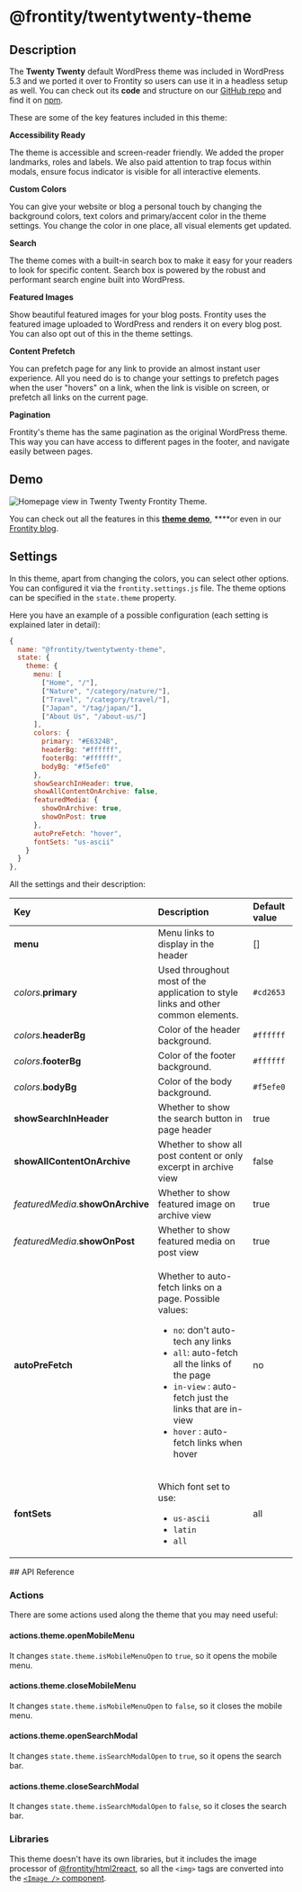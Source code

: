 # @frontity/twentytwenty-theme

## Description

The **Twenty Twenty** default WordPress theme was included in WordPress 5.3 and we ported it over to Frontity so users can use it in a headless setup as well. You can check out its **code** and structure on our [GitHub repo](https://github.com/frontity/frontity/tree/dev/packages/twentytwenty-theme) and find it on [npm](https://www.npmjs.com/package/@frontity/twentytwenty-theme).

These are some of the key features included in this theme:

**Accessibility Ready**

The theme is accessible and screen-reader friendly. We added the proper landmarks, roles and labels. We also paid attention to trap focus within modals, ensure focus indicator is visible for all interactive elements.

**Custom Colors**

You can give your website or blog a personal touch by changing the background colors, text colors and primary/accent color in the theme settings. You change the color in one place, all visual elements get updated.

**Search**

The theme comes with a built-in search box to make it easy for your readers to look for specific content. Search box is powered by the robust and performant search engine built into WordPress.

**Featured Images**

Show beautiful featured images for your blog posts. Frontity uses the featured image uploaded to WordPress and renders it on every blog post. You can also opt out of this in the theme settings.

**Content Prefetch**

You can prefetch page for any link to provide an almost instant user experience. All you need do is to change your settings to prefetch pages when the user "hovers" on a link, when the link is visible on screen, or prefetch all links on the current page.

**Pagination**

Frontity's theme has the same pagination as the original WordPress theme. This way you can have access to different pages in the footer, and navigate easily between pages.

## Demo

![Homepage view in Twenty Twenty Frontity Theme.](../https://github.com/frontity/gitbook-docs/blob/gitbook/.gitbook/assets/homepage-view-twentytwenty-frontity-theme.png)

You can check out all the features in this [**theme demo**](https://twentytwenty.frontity.org/), ****or even in our [Frontity blog](https://blog.frontity.org/).

## Settings

In this theme, apart from changing the colors, you can select other options. You can configured it via the `frontity.settings.js` file. The theme options can be specified in the `state.theme` property.

Here you have an example of a possible configuration \(each setting is explained later in detail\):

```javascript
{
  name: "@frontity/twentytwenty-theme",
  state: {
    theme: {
      menu: [
        ["Home", "/"],
        ["Nature", "/category/nature/"],
        ["Travel", "/category/travel/"],
        ["Japan", "/tag/japan/"],
        ["About Us", "/about-us/"]
      ],
      colors: {
        primary: "#E6324B",
        headerBg: "#ffffff",
        footerBg: "#ffffff",
        bodyBg: "#f5efe0"
      },
      showSearchInHeader: true,
      showAllContentOnArchive: false,
      featuredMedia: {
        showOnArchive: true,
        showOnPost: true
      },
      autoPreFetch: "hover",
      fontSets: "us-ascii"
    }
  }
},
```

All the settings and their description:

<table>
  <thead>
    <tr>
      <th style="text-align:left">Key</th>
      <th style="text-align:left">Description</th>
      <th style="text-align:left">Default value</th>
    </tr>
  </thead>
  <tbody>
    <tr>
      <td style="text-align:left"><b>menu</b>
      </td>
      <td style="text-align:left">Menu links to display in the header</td>
      <td style="text-align:left">[]</td>
    </tr>
    <tr>
      <td style="text-align:left"><em>colors</em>.<b>primary</b>
      </td>
      <td style="text-align:left">Used throughout most of the application to style links and other common
        elements.</td>
      <td style="text-align:left"><code>#cd2653</code>
      </td>
    </tr>
    <tr>
      <td style="text-align:left"><em>colors</em>.<b>headerBg</b>
      </td>
      <td style="text-align:left">Color of the header background.</td>
      <td style="text-align:left"><code>#ffffff</code>
      </td>
    </tr>
    <tr>
      <td style="text-align:left"><em>colors</em>.<b>footerBg</b>
      </td>
      <td style="text-align:left">Color of the footer background.</td>
      <td style="text-align:left"><code>#ffffff</code>
      </td>
    </tr>
    <tr>
      <td style="text-align:left"><em>colors</em>.<b>bodyBg</b>
      </td>
      <td style="text-align:left">Color of the body background.</td>
      <td style="text-align:left"><code>#f5efe0</code>
      </td>
    </tr>
    <tr>
      <td style="text-align:left"><b>showSearchInHeader</b>
      </td>
      <td style="text-align:left">Whether to show the search button in page header</td>
      <td style="text-align:left">true</td>
    </tr>
    <tr>
      <td style="text-align:left"><b>showAllContentOnArchive</b>
      </td>
      <td style="text-align:left">Whether to show all post content or only excerpt in archive view</td>
      <td
      style="text-align:left">false</td>
    </tr>
    <tr>
      <td style="text-align:left"><em>featuredMedia</em>.<b>showOnArchive</b>
      </td>
      <td style="text-align:left">Whether to show featured image on archive view</td>
      <td style="text-align:left">true</td>
    </tr>
    <tr>
      <td style="text-align:left"><em>featuredMedia</em>.<b>showOnPost</b>
      </td>
      <td style="text-align:left">Whether to show featured media on post view</td>
      <td style="text-align:left">true</td>
    </tr>
    <tr>
      <td style="text-align:left"><b>autoPreFetch</b>
      </td>
      <td style="text-align:left">
        <p>Whether to auto-fetch links on a page. Possible values:</p>
        <ul>
          <li><code>no</code>: don&apos;t auto-tech any links</li>
          <li><code>all</code>: auto-fetch all the links of the page</li>
          <li><code>in-view</code> : auto-fetch just the links that are in-view</li>
          <li><code>hover</code> : auto-fetch links when hover</li>
        </ul>
      </td>
      <td style="text-align:left">no</td>
    </tr>
    <tr>
      <td style="text-align:left"><b>fontSets</b>
      </td>
      <td style="text-align:left">
        <p>Which font set to use:</p>
        <ul>
          <li><code>us-ascii</code>
          </li>
          <li><code>latin</code>
          </li>
          <li><code>all</code> 
          </li>
        </ul>
      </td>
      <td style="text-align:left">all</td>
    </tr>
  </tbody>
</table>## API Reference

### Actions

There are some actions used along the theme that you may need useful:

#### actions.theme.openMobileMenu

It changes `state.theme.isMobileMenuOpen` to `true`, so it opens the mobile menu.

#### actions.theme.closeMobileMenu

It changes `state.theme.isMobileMenuOpen` to `false`, so it closes the mobile menu.

#### actions.theme.openSearchModal

It changes `state.theme.isSearchModalOpen` to `true`, so it opens the search bar.

#### actions.theme.closeSearchModal

It changes `state.theme.isSearchModalOpen` to `false`, so it closes the search bar.

### Libraries

This theme doesn't have its own libraries, but it includes the image processor of [@frontity/html2react](../api-reference-1/frontity-html2react.md), so all the `<img>` tags are converted into the [`<Image />` component](../api-reference-1/frontity-components.md#image).

